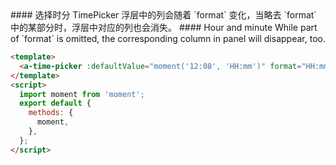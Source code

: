 <cn>
#### 选择时分
TimePicker 浮层中的列会随着 `format` 变化，当略去 `format` 中的某部分时，浮层中对应的列也会消失。
</cn>

<us>
#### Hour and minute
While part of `format` is omitted, the corresponding column in panel will disappear, too.
</us>

```html
<template>
  <a-time-picker :defaultValue="moment('12:08', 'HH:mm')" format="HH:mm" />
</template>
<script>
  import moment from 'moment';
  export default {
    methods: {
      moment,
    },
  };
</script>
```

